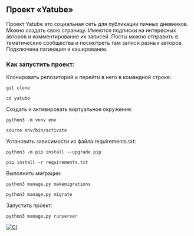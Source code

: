 ## Проект «Yatube»
Проект Yatube это социальная сеть для публикации личных дневников. Можно создать свою страницу.
Имеются подписки на интересных авторов и комментирование их записей.
Посты можно отправить в тематические сообщества и посмотреть там записи разных авторов.
Подключена пагинация и кэширование.

### Как запустить проект:
Клонировать репозиторий и перейти в него в командной строке:
```
git clone
```
```
cd yatube
```
Cоздать и активировать виртуальное окружение:
```
python3 -m venv env
```
```
source env/bin/activate
```
Установить зависимости из файла requirements.txt:
```
python3 -m pip install --upgrade pip
```
```
pip install -r requirements.txt
```
Выполнить миграции:
```
python3 manage.py makemigrations
```
```
python3 manage.py migrate
```
Запустить проект:
```
python3 manage.py runserver
```
[![CI](https://github.com/yandex-praktikum/hw05_final/actions/workflows/python-app.yml/badge.svg?branch=master)](https://github.com/yandex-praktikum/hw05_final/actions/workflows/python-app.yml)
